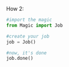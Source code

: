 How 2:
```python
#import the magic
from Magic import Job

#create your job
job = Job()

#now, it's done
job.done()
```
